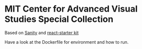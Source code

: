 #  MIT Center for Advanced Visual Studies Special Collection

Based on [Sanity](http://sanity.io) and [react-starter kit](https://github.com/kriasoft/react-starter-kit)

Have a look at the Dockerfile for environment and how to run.

